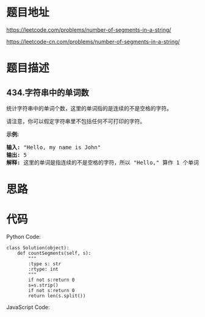 # 题目地址
https://leetcode.com/problems/number-of-segments-in-a-string/

https://leetcode-cn.com/problems/number-of-segments-in-a-string/
# 题目描述
## 434.字符串中的单词数
<p>统计字符串中的单词个数，这里的单词指的是连续的不是空格的字符。</p>

<p>请注意，你可以假定字符串里不包括任何不可打印的字符。</p>

<p><strong>示例:</strong></p>

<pre><strong>输入:</strong> &quot;Hello, my name is John&quot;
<strong>输出:</strong> 5
<strong>解释: </strong>这里的单词是指连续的不是空格的字符，所以 &quot;Hello,&quot; 算作 1 个单词。
</pre>

# 思路

# 代码
Python Code:

```
class Solution(object):
    def countSegments(self, s):
        """
        :type s: str
        :rtype: int
        """
        if not s:return 0
        s=s.strip()
        if not s:return 0
        return len(s.split())
```
JavaScript Code:

```

```
